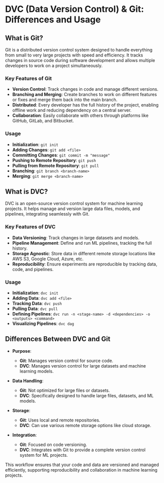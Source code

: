 # DVC (Data Version Control) & Git: Differences and Usage

## What is Git?

Git is a distributed version control system designed to handle everything from small to very large projects with speed and efficiency. It tracks changes in source code during software development and allows multiple developers to work on a project simultaneously.

### Key Features of Git
- **Version Control**: Track changes in code and manage different versions.
- **Branching and Merging**: Create branches to work on different features or fixes and merge them back into the main branch.
- **Distributed**: Every developer has the full history of the project, enabling offline work and reducing dependency on a central server.
- **Collaboration**: Easily collaborate with others through platforms like GitHub, GitLab, and Bitbucket.

### Usage
- **Initialization**: `git init`
- **Adding Changes**: `git add <file>`
- **Committing Changes**: `git commit -m "message"`
- **Pushing to Remote Repository**: `git push`
- **Pulling from Remote Repository**: `git pull`
- **Branching**: `git branch <branch-name>`
- **Merging**: `git merge <branch-name>`

## What is DVC?

DVC is an open-source version control system for machine learning projects. It helps manage and version large data files, models, and pipelines, integrating seamlessly with Git.

### Key Features of DVC
- **Data Versioning**: Track changes in large datasets and models.
- **Pipeline Management**: Define and run ML pipelines, tracking the full history.
- **Storage Agnostic**: Store data in different remote storage locations like AWS S3, Google Cloud, Azure, etc.
- **Reproducibility**: Ensure experiments are reproducible by tracking data, code, and pipelines.

### Usage
- **Initialization**: `dvc init`
- **Adding Data**: `dvc add <file>`
- **Tracking Data**: `dvc push`
- **Pulling Data**: `dvc pull`
- **Defining Pipelines**: `dvc run -n <stage-name> -d <dependencies> -o <outputs> <command>`
- **Visualizing Pipelines**: `dvc dag`

## Differences Between DVC and Git

- **Purpose**: 
  - **Git**: Manages version control for source code.
  - **DVC**: Manages version control for large datasets and machine learning models.
  
- **Data Handling**:
  - **Git**: Not optimized for large files or datasets.
  - **DVC**: Specifically designed to handle large files, datasets, and ML models.

- **Storage**:
  - **Git**: Uses local and remote repositories.
  - **DVC**: Can use various remote storage options like cloud storage.

- **Integration**:
  - **Git**: Focused on code versioning.
  - **DVC**: Integrates with Git to provide a complete version control system for ML projects.



This workflow ensures that your code and data are versioned and managed efficiently, supporting reproducibility and collaboration in machine learning projects.



